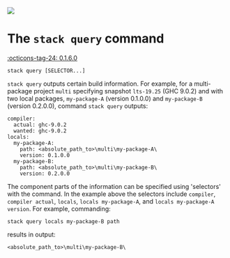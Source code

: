 <div class="hidden-warning"><a href="https://docs.haskellstack.org/"><img src="https://cdn.jsdelivr.net/gh/commercialhaskell/stack/doc/img/hidden-warning.svg"></a></div>

# The `stack query` command

[:octicons-tag-24: 0.1.6.0](https://github.com/commercialhaskell/stack/releases/tag/v0.1.6.0)

~~~text
stack query [SELECTOR...]
~~~

`stack query` outputs certain build information. For example, for a
multi-package project `multi` specifying snapshot `lts-19.25` (GHC 9.0.2) and
with two local packages, `my-package-A` (version 0.1.0.0) and `my-package-B`
(version 0.2.0.0), command `stack query` outputs:

~~~text
compiler:
  actual: ghc-9.0.2
  wanted: ghc-9.0.2
locals:
  my-package-A:
    path: <absolute_path_to>\multi\my-package-A\
    version: 0.1.0.0
  my-package-B:
    path: <absolute_path_to>\multi\my-package-B\
    version: 0.2.0.0
~~~

The component parts of the information can be specified using 'selectors' with
the command. In the example above the selectors include `compiler`,
`compiler actual`, `locals`, `locals my-package-A`, and
`locals my-package-A version`. For example, commanding:

~~~text
stack query locals my-package-B path
~~~

results in output:

~~~text
<absolute_path_to>\multi\my-package-B\
~~~
